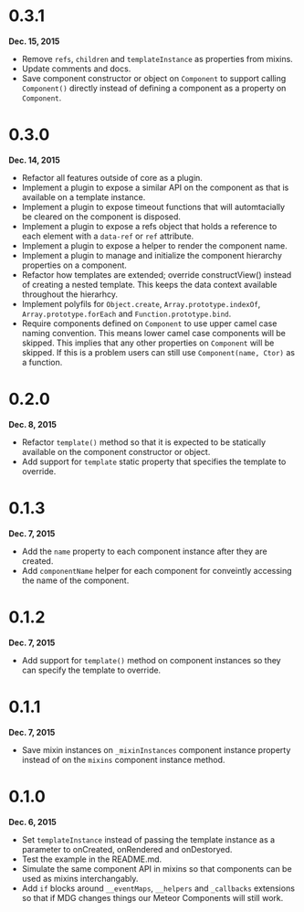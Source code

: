 # 0.3.1

**Dec. 15, 2015**

- Remove `refs`, `children` and `templateInstance` as properties from mixins.
- Update comments and docs.
- Save component constructor or object on `Component` to support calling `Component()` directly instead of defining a component as a property on `Component`.

# 0.3.0

**Dec. 14, 2015**

- Refactor all features outside of core as a plugin.
- Implement a plugin to expose a similar API on the component as that is available on a template instance.
- Implement a plugin to expose timeout functions that will automtacially be cleared on the component is disposed.
- Implement a plugin to expose a refs object that holds a reference to each element with a `data-ref` or `ref` attribute.
- Implement a plugin to expose a helper to render the component name.
- Implement a plugin to manage and initialize the component hierarchy properties on a component.
- Refactor how templates are extended; override constructView() instead of creating a nested template. This keeps the data context available throughout the hierarhcy.
- Implement polyfils for `Object.create`, `Array.prototype.indexOf`, `Array.prototype.forEach` and `Function.prototype.bind`.
- Require components defined on `Component` to use upper camel case naming convention. This means lower camel case components will be skipped. This implies that any other properties on `Component` will be skipped. If this is a problem users can still use `Component(name, Ctor)` as a function.

# 0.2.0

**Dec. 8, 2015**

- Refactor `template()` method so that it is expected to be statically available on the component constructor or object.
- Add support for `template` static property that specifies the template to override.

# 0.1.3

**Dec. 7, 2015**

- Add the `name` property to each component instance after they are created.
- Add `componentName` helper for each component for conveintly accessing the name of the component.

# 0.1.2

**Dec. 7, 2015**

- Add support for `template()` method on component instances so they can specify the template to override.

# 0.1.1

**Dec. 7, 2015**

- Save mixin instances on `_mixinInstances` component instance property instead of on the `mixins` component instance method.

# 0.1.0

**Dec. 6, 2015**

- Set `templateInstance` instead of passing the template instance as a parameter to onCreated, onRendered and onDestoryed.
- Test the example in the README.md.
- Simulate the same component API in mixins so that components can be used as mixins interchangably.
- Add `if` blocks around `__eventMaps`, `__helpers` and `_callbacks` extensions so that if MDG changes things our Meteor Components will still work.